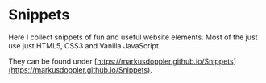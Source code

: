 # Snippets

Here I collect snippets of fun and useful website elements.
Most of the just use just HTML5, CSS3 and Vanilla JavaScript.

They can be found under [https://markusdoppler.github.io/Snippets](https://markusdoppler.github.io/Snippets).
